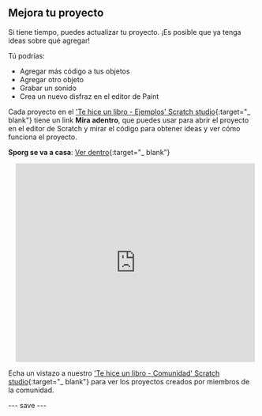 ## Mejora tu proyecto

Si tiene tiempo, puedes actualizar tu proyecto. ¡Es posible que ya tenga ideas sobre qué agregar!

Tú podrías:
- Agregar más código a tus objetos
- Agregar otro objeto
- Grabar un sonido
- Crea un nuevo disfraz en el editor de Paint

Cada proyecto en el ['Te hice un libro - Ejemplos' Scratch studio](https://scratch.mit.edu/studios/29082370){:target="_ blank"} tiene un link **Mira adentro**, que puedes usar para abrir el proyecto en el editor de Scratch y mirar el código para obtener ideas y ver cómo funciona el proyecto.

**Sporg se va a casa**: [Ver dentro](https://scratch.mit.edu/projects/499498152/editor){:target="_ blank"}
<div class="scratch-preview" style="margin-left: 15px;">
  <iframe allowtransparency="true" width="485" height="402" src="https://scratch.mit.edu/projects/embed/499498152/?autostart=false" frameborder="0"></iframe>
</div>

Echa un vistazo a nuestro ['Te hice un libro - Comunidad' Scratch studio](https://scratch.mit.edu/studios/29092393/){:target="_ blank"} para ver los proyectos creados por miembros de la comunidad.

--- save ---

